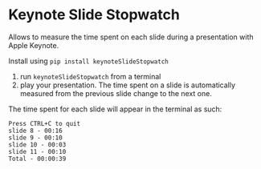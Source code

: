 # Keynote Slide Stopwatch

Allows to measure the time spent on each slide during a presentation with Apple Keynote.

Install using ```pip install keynoteSlideStopwatch```

1. run ```keynoteSlideStopwatch``` from a terminal
1. play your presentation. The time spent on a slide is automatically measured from the previous slide change to the next one.

The time spent for each slide will appear in the terminal as such:

```
Press CTRL+C to quit
slide 8 - 00:16
slide 9 - 00:10
slide 10 - 00:03
slide 11 - 00:10
Total - 00:00:39
```
